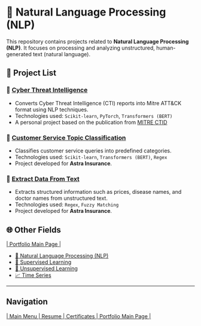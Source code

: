 # 🧠 Natural Language Processing (NLP)
This repository contains projects related to **Natural Language Processing (NLP)**. It focuses on processing and analyzing unstructured, human-generated text (natural language).

## 📁 Project List
### 📌 [Cyber Threat Intelligence](https://github.com/Raynaldi-DC/Natural-Language-Processing/tree/main/Cyber-Threat-Intelegence)
- Converts Cyber Threat Intelligence (CTI) reports into Mitre ATT&CK format using NLP techniques.
- Technologies used: `Scikit-learn`, `PyTorch`, `Transformers (BERT)`
- A personal project based on the publication from [MITRE CTID](https://ctid.mitre.org/projects/threat-report-attck-mapper-tram)

### 📌 [Customer Service Topic Classification](https://github.com/Raynaldi-DC/Natural-Language-Processing/tree/main/Customer-Service-Topic-Classification)
- Classifies customer service queries into predefined categories.
- Technologies used: `Scikit-learn`, `Transformers (BERT)`, `Regex`
- Project developed for **Astra Insurance**.

### 📌 [Extract Data From Text](https://github.com/Raynaldi-DC/Natural-Language-Processing/tree/main/Extract-Data-From-Text)
- Extracts structured information such as prices, disease names, and doctor names from unstructured text.
- Technologies used: `Regex`, `Fuzzy Matching`
- Project developed for **Astra Insurance**.

## 🌐 Other Fields
[| Portfolio Main Page |](https://github.com/Raynaldi-DC/Portofolio)  
- [🧠 Natural Language Processing (NLP)](https://github.com/Raynaldi-DC/Natural-Language-Processing)  
- [📘 Supervised Learning](https://github.com/Raynaldi-DC/Supervised-Learning)  
- [📙 Unsupervised Learning](https://github.com/Raynaldi-DC/Unsupervised-Learning)  
- [📈 Time Series](https://github.com/Raynaldi-DC/Time-Series)  

---

## Navigation
[| Main Menu ](https://github.com/Raynaldi-DC)[| Resume ](https://github.com/Raynaldi-DC/Resume)[| Certificates ](https://github.com/Raynaldi-DC/Certificates)[| Portfolio Main Page |](https://github.com/Raynaldi-DC/Portofolio)
